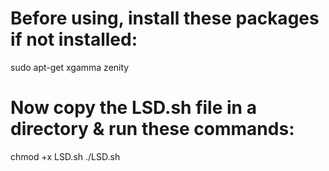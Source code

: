 # Before using, install these packages if not installed:
sudo apt-get xgamma zenity

# Now copy the LSD.sh file in a directory & run these commands:
chmod +x LSD.sh
./LSD.sh
